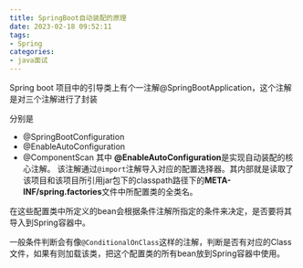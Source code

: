 ```yaml
---
title: SpringBoot自动装配的原理
date: 2023-02-18 09:52:11
tags:
- Spring
categories:
- java面试
---
```

Spring boot 项目中的引导类上有个一注解@SpringBootApplication，这个注解是对三个注解进行了封装
<!--more-->
分别是
- @SpringBootConfiguration
- @EnableAutoConfiguration
- @ComponentScan
其中 **@EnableAutoConfiguration**是实现自动装配的核心注解。
该注解通过`@import`注解导入对应的配置选择器。其内部就是读取了该项目和该项目所引用jar包下的classpath路径下的**META-INF/spring.factories**文件中所配置类的全类名。

在这些配置类中所定义的bean会根据条件注解所指定的条件来决定，是否要将其导入到Spring容器中。

一般条件判断会有像`@ConditionalOnClass`这样的注解，判断是否有对应的Class文件，如果有则加载该类，把这个配置类的所有bean放到Spring容器中使用。

